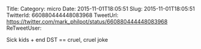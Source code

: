 Title: 
Category: micro
Date: 2015-11-01T18:05:51
Slug: 2015-11-01T18:05:51
TwitterId: 660880444448083968
TweetUrl: https://twitter.com/mark_philpot/status/660880444448083968
ReTweetUser: 

Sick kids + end DST == cruel, cruel joke